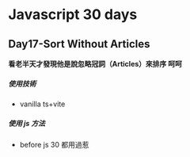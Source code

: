 # Javascript 30 days

## Day17-Sort Without Articles

**看老半天才發現他是說忽略冠詞（Articles）來排序 呵呵**

##### 使用技術


- vanilla ts+vite

##### 使用 js 方法

- before js 30 都用過惹

